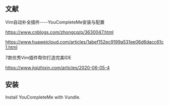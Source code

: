 ## 文献
Vim自动补全插件----YouCompleteMe安装与配置

https://www.cnblogs.com/zhongcq/p/3630047.html

https://www.huaweicloud.com/articles/1abef152ec9199a531ee06d6dacc61c1.html

7款优秀Vim插件帮你打造完美IDE

https://www.jiqizhixin.com/articles/2020-06-05-4

## 安装

Install YouCompleteMe with Vundle.